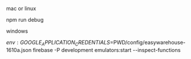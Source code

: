 mac or linux

npm run debug

windows

$env:GOOGLE_APPLICATION_CREDENTIALS=$PWD/config/easywarehouse-1610a.json
firebase -P development emulators:start --inspect-functions
